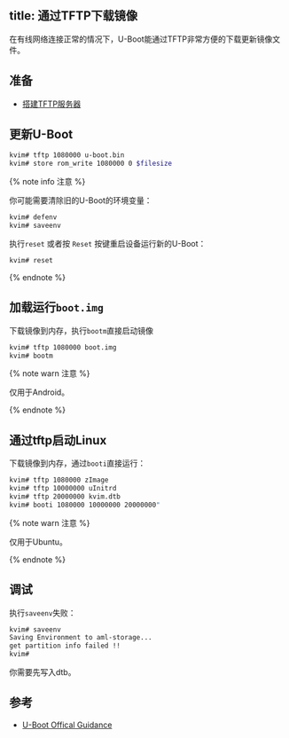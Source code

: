title: 通过TFTP下载镜像
---

在有线网络连接正常的情况下，U-Boot能通过TFTP非常方便的下载更新镜像文件。

## 准备
* [搭建TFTP服务器](SetupTFTPServer.html)

## 更新U-Boot

```bash
kvim# tftp 1080000 u-boot.bin
kvim# store rom_write 1080000 0 $filesize
```

{% note info 注意 %}

你可能需要清除旧的U-Boot的环境变量：

```bash
kvim# defenv
kvim# saveenv
```

执行`reset` 或者按 `Reset` 按键重启设备运行新的U-Boot：

```bash
kvim# reset
```

{% endnote %}

## 加载运行`boot.img`

下载镜像到内存，执行`bootm`直接启动镜像

```bash
kvim# tftp 1080000 boot.img
kvim# bootm
```

{% note warn 注意 %}

仅用于Android。

{% endnote %}

## 通过tftp启动Linux

下载镜像到内存，通过`booti`直接运行：

```bash
kvim# tftp 1080000 zImage
kvim# tftp 10000000 uInitrd
kvim# tftp 20000000 kvim.dtb
kvim# booti 1080000 10000000 20000000"
```

{% note warn 注意 %}

仅用于Ubuntu。

{% endnote %}


## 调试

执行`saveenv`失败：

```bash
kvim# saveenv
Saving Environment to aml-storage...
get partition info failed !!
kvim#
```

你需要先写入dtb。
## 参考
* [U-Boot Offical Guidance](http://www.denx.de/wiki/view/DULG/UBoot)
